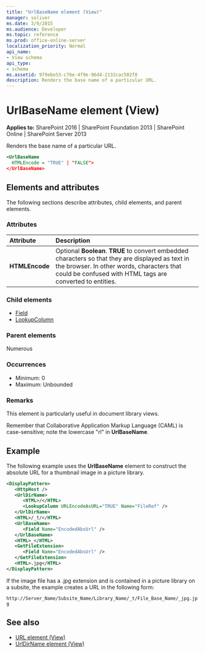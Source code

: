 ```yaml
---
title: "UrlBaseName element (View)"
manager: soliver
ms.date: 3/9/2015
ms.audience: Developer
ms.topic: reference
ms.prod: office-online-server
localization_priority: Normal
api_name:
- View schema
api_type:
- schema
ms.assetid: 979ebe53-c76e-4f9e-96d4-2132cac502f8
description: Renders the base name of a particular URL.
---
```


# UrlBaseName element (View)

**Applies to:** SharePoint 2016 | SharePoint Foundation 2013 | SharePoint Online | SharePoint Server 2013
  
Renders the base name of a particular URL.
  
```XML
<UrlBaseName
  HTMLEncode = "TRUE" | "FALSE">
</UrlBaseName>
```

## Elements and attributes

The following sections describe attributes, child elements, and parent elements.

### Attributes

|**Attribute**|**Description**|
|:-----|:-----|
|**HTMLEncode** <br/> |Optional **Boolean**. **TRUE** to convert embedded characters so that they are displayed as text in the browser. In other words, characters that could be confused with HTML tags are converted to entities.  <br/> |
   
### Child elements

- [Field](field-element-view.md)
- [LookupColumn](lookupcolumn-element-view.md)
   
### Parent elements

Numerous 
   
### Occurrences

- Minimum: 0
- Maximum: Unbounded
   
### Remarks

This element is particularly useful in document library views.
  
Remember that Collaborative Application Markup Language (CAML) is case-sensitive; note the lowercase "rl" in **UrlBaseName**.
  
## Example

The following example uses the **UrlBaseName** element to construct the absolute URL for a thumbnail image in a picture library. 
  
```XML
<DisplayPattern>
   <HttpHost />
   <UrlDirName>
      <HTML>/</HTML>
      <LookupColumn URLEncodeAsURL="TRUE" Name="FileRef" />
   </UrlDirName>
   <HTML>/_t/</HTML>
   <UrlBaseName>
      <Field Name="EncodedAbsUrl" />
   </UrlBaseName>
   <HTML>_</HTML>
   <GetFileExtension>
      <Field Name="EncodedAbsUrl" />
   </GetFileExtension>
   <HTML>.jpg</HTML>
</DisplayPattern>
```

If the image file has a .jpg extension and is contained in a picture library on a subsite, the example creates a URL in the following form:
  
 `http://Server_Name/Subsite_Name/Library_Name/_t/File_Base_Name/_jpg.jpg`
  
## See also

- [URL element (View)](url-element-view.md)
- [UrlDirName element (View)](urldirname-element-view.md)

